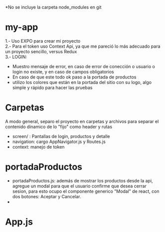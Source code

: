 *No se incluye la carpeta node_modules en git

# my-app
1.- Uso EXPO para crear mi proyecto<br />
2.- Para el token uso Context Api, ya que me pareció lo más adecuado para un proyecto sencillo, versus Redux<br />
3.- LOGIN:
  * Muestro mensaje de error, en caso de error de conección o usuario o login no existe, y en caso de campos obligatorios
  * En caso de que este todo ok paso a la portada de productos
  * utilizo los colores que están en la portada del sitio con su logo, algo simple y rápido para hacer las pruebas

# Carpetas

A modo general, separo el proyecto en carpetas y archivos para separar el contenido dinamico de lo "fijo" como header y rutas
  * screen/ : Pantallas de login, productos y detalle
  * navigation: cargo AppNavigator.js y Routes.js
  * context: manejo de token

# portadaProductos

  * portadaProductos.js: además de mostrar los productos desde la api, agregue un modal para que el usuario confirme que desea cerrar sesion, para esto ocupo el componente generico "Modal" de react, con dos botones: Aceptar y Cancelar.
  * 

# App.js




